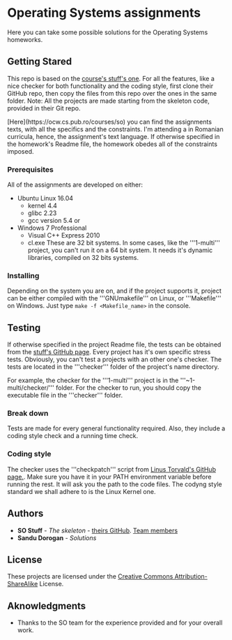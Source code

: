 # Operating Systems assignments
Here you can take some possible solutions for the Operating Systems homeworks.

## Getting Stared
This repo is based on the [course's stuff's one](https://github.com/systems-cs-pub-ro/so-assignments).
For all the features, like a nice checker for both functionality and the coding style, first clone their GitHub repo, then copy the files from this repo over the ones in the same folder.
Note: All the projects are made starting from the skeleton code, provided in their Git repo.
<p>
[Here](https://ocw.cs.pub.ro/courses/so) you can find the assignments texts, with all the specifics and the constraints. 
I'm attending a in Romanian curricula, hence, the assignment's text language.
If otherwise specified in the homework's Readme file, the homework obedes all of the constraints imposed. 

### Prerequisites
All of the assignments are developed on either:
* Ubuntu Linux 16.04
  - kernel 4.4
  - glibc 2.23
  - gcc version 5.4
or
* Windows 7 Professional
  - Visual C++ Express 2010
  - cl.exe
These are 32 bit systems. In some cases, like the '''1-multi''' project, you can't run it on a 64 bit system. It needs it's dynamic libraries, compiled on 32 bits systems.

### Installing
Depending on the system you are on, and if the project supports it, project can be either compiled with the '''GNUmakefile''' on Linux, or '''Makefile''' on Windows. Just type ```make -f <Makefile_name>``` in the console.

## Testing
If otherwise specified in the project Readme file, the tests can be obtained from the [stuff's GitHub page](https://github.com/systems-cs-pub-ro/so-assignments). Every project has it's own specific stress tests. Obviously, you can't test a projects with an other one's checker. The tests are located in the '''checker''' folder of the project's name directory.
<p>
For example, the checker for the '''1-multi''' project is in the '''~1-multi/checker/''' folder.
For the checker to run, you should copy the executable file in the '''checker''' folder.

### Break down
Tests are made for every general functionality required. Also, they include a coding style check and a running time check.

### Coding style
The checker uses the '''checkpatch''' script from [Linus Torvald's GitHub page.](https://github.com/torvalds/linux/blob/master/scripts/checkpatch.pl). Make sure you have it in your PATH environment variable before running the rest. It will ask you the path to the code files.
The codyng style standard we shall adhere to is the Linux Kernel one.

## Authors
* **SO Stuff** - *The skeleton* - [theirs GitHub](https://github.com/systems-cs-pub-ro/). [Team members](https://ocw.cs.pub.ro/courses/so)
* **Sandu Dorogan** - *Solutions*

## License
These projects are licensed under the [Creative Commons Attribution-ShareAlike](https://creativecommons.org/licenses/by-sa/3.0/) License.

## Aknowledgments 
* Thanks to the SO team for the experience provided and for your overall work.



